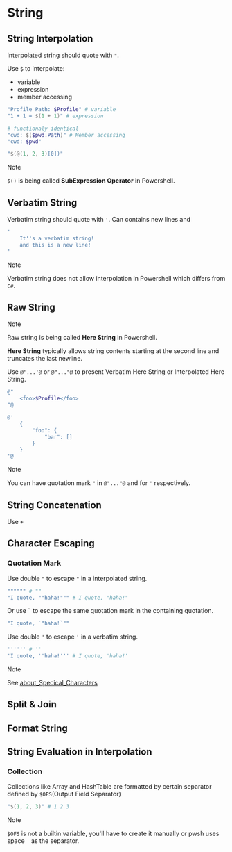# String

## String Interpolation

Interpolated string should quote with `"`.

Use `$` to interpolate:
- variable
- expression
- member accessing

```ps1
"Profile Path: $Profile" # variable
"1 + 1 = $(1 + 1)" # expression

# functionaly identical
"cwd: $($pwd.Path)" # Member accessing
"cwd: $pwd"

"$(@(1, 2, 3)[0])"
```

> [!NOTE]
> `$()` is being called **SubExpression Operator** in Powershell.

## Verbatim String

Verbatim string should quote with `'`.
Can contains new lines and 

```ps1
'
    It''s a verbatim string! 
    and this is a new line!
'
```

> [!NOTE]
> Verbatim string does not allow interpolation in Powershell which differs from `C#`.

## Raw String

> [!NOTE]
> Raw string is being called **Here String** in Powershell.

**Here String** typically allows string contents starting at the second line and truncates the last newline.

Use `@'...'@` or `@"..."@` to present Verbatim Here String or Interpolated Here String.

```ps1
@"
    <foo>$Profile</foo>
"@

@'
    {
        "foo": {
            "bar": []
        }
    }
'@
```

> [!NOTE]
> You can have quotation mark `"` in `@"..."@` and for `'` respectively.

## String Concatenation

Use `+`

## Character Escaping

### Quotation Mark

Use double `"` to escape `"` in a interpolated string.

```ps1
"""""" # ""
"I quote, ""haha!""" # I quote, "haha!"
```

Or use `` ` `` to escape the same quotation mark in the containing quotation.

```ps1
"I quote, `"haha!`""
```

Use double `'` to escape `'` in a verbatim string.

```ps1
'''''' # ''
'I quote, ''haha!''' # I quote, 'haha!'
```

> [!NOTE]
> See [about_Specical_Characters](https://learn.microsoft.com/en-us/powershell/module/microsoft.powershell.core/about/about_special_characters?view=powershell-7.4) 

## Split & Join

## Format String

## String Evaluation in Interpolation

### Collection

Collections like Array and HashTable are formatted by certain separator defined by `$OFS`(Output Field Separator)

```ps1
"$(1, 2, 3)" # 1 2 3
```

> [!NOTE]
> `$OFS` is not a builtin variable, you'll have to create it manually or pwsh uses space ` ` as the separator.
